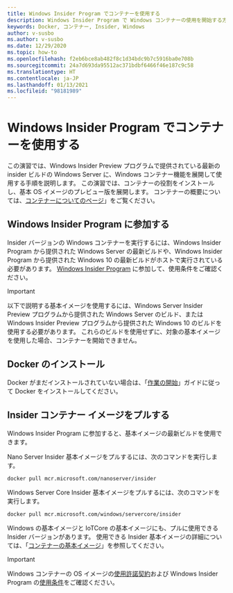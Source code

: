 ```yaml
---
title: Windows Insider Program でコンテナーを使用する
description: Windows Insider Program で Windows コンテナーの使用を開始する方法について説明します
keywords: Docker, コンテナー, Insider, Windows
author: v-susbo
ms.author: v-susbo
ms.date: 12/29/2020
ms.topic: how-to
ms.openlocfilehash: f2eb6bce8ab482f8c1d34bdc9b7c5916ba0e708b
ms.sourcegitcommit: 24a7d693da95512ac371bdbf6466f46e187c9c58
ms.translationtype: HT
ms.contentlocale: ja-JP
ms.lasthandoff: 01/13/2021
ms.locfileid: "98181989"
---
```

# <a name="use-containers-with-the-windows-insider-program"></a>Windows Insider Program でコンテナーを使用する

この演習では、Windows Insider Preview プログラムで提供されている最新の insider ビルドの Windows Server に、Windows コンテナー機能を展開して使用する手順を説明します。 この演習では、コンテナーの役割をインストールし、基本 OS イメージのプレビュー版を展開します。 コンテナーの概要については、[コンテナーについてのページ](../about/index.md)」をご覧ください。

## <a name="join-the-windows-insider-program"></a>Windows Insider Program に参加する

Insider バージョンの Windows コンテナーを実行するには、Windows Insider Program から提供された Windows Server の最新ビルドや、Windows Insider Program から提供された Windows 10 の最新ビルドがホストで実行されている必要があります。 [Windows Insider Program](https://insider.windows.com/GettingStarted) に参加して、使用条件をご確認ください。

> [!IMPORTANT]
> 以下で説明する基本イメージを使用するには、Windows Server Insider Preview プログラムから提供された Windows Server のビルド、または Windows Insider Preview プログラムから提供された Windows 10 のビルドを使用する必要があります。 これらのビルドを使用せずに、対象の基本イメージを使用した場合、コンテナーを開始できません。

## <a name="install-docker"></a>Docker のインストール

Docker がまだインストールされていない場合は、「[作業の開始](../quick-start/set-up-environment.md)」ガイドに従って Docker をインストールしてください。

## <a name="pull-an-insider-container-image"></a>Insider コンテナー イメージをプルする

Windows Insider Program に参加すると、基本イメージの最新ビルドを使用できます。

Nano Server Insider 基本イメージをプルするには、次のコマンドを実行します。

```console
docker pull mcr.microsoft.com/nanoserver/insider
```

Windows Server Core Insider 基本イメージをプルするには、次のコマンドを実行します。

```console
docker pull mcr.microsoft.com/windows/servercore/insider
```

Windows の基本イメージと IoTCore の基本イメージにも、プルに使用できる Insider バージョンがあります。 使用できる Insider 基本イメージの詳細については、「[コンテナーの基本イメージ](../manage-containers/container-base-images.md)」を参照してください。

> [!IMPORTANT]
> Windows コンテナーの OS イメージの[使用許諾契約](../images-eula.md )および Windows Insider Program の[使用条件](https://www.microsoft.com/software-download/windowsinsiderpreviewserver)をご確認ください。
